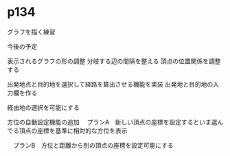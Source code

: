 # p134
グラフを描く練習

今後の予定

表示されるグラフの形の調整
    分岐する辺の間隔を整える
    頂点の位置関係を調整する

出発地点と目的地を選択して経路を算出させる機能を実装
    出発地と目的地の入力欄を作る

経由地の選択を可能にする

方位の自動設定機能の追加
　プランA　新しい頂点の座標を設定するといま選んでる頂点の座標を基準に相対的な方位を表示

　プランB　方位と距離から別の頂点の座標を設定可能にする